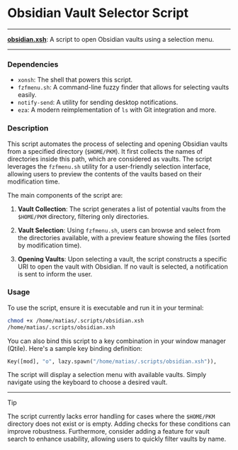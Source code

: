 # Obsidian Vault Selector Script

---

**[obsidian.xsh](obsidian.xsh)**: A script to open Obsidian vaults using a selection menu.

---

### Dependencies

- `xonsh`: The shell that powers this script.
- `fzfmenu.sh`: A command-line fuzzy finder that allows for selecting vaults easily.
- `notify-send`: A utility for sending desktop notifications.
- `eza`: A modern reimplementation of `ls` with Git integration and more.

### Description

This script automates the process of selecting and opening Obsidian vaults from a specified directory (`$HOME/PKM`). It first collects the names of directories inside this path, which are considered as vaults. The script leverages the `fzfmenu.sh` utility for a user-friendly selection interface, allowing users to preview the contents of the vaults based on their modification time.

The main components of the script are:

1. **Vault Collection**: 
   The script generates a list of potential vaults from the `$HOME/PKM` directory, filtering only directories.
   
2. **Vault Selection**:
   Using `fzfmenu.sh`, users can browse and select from the directories available, with a preview feature showing the files (sorted by modification time).
   
3. **Opening Vaults**: 
   Upon selecting a vault, the script constructs a specific URI to open the vault with Obsidian. If no vault is selected, a notification is sent to inform the user.

### Usage

To use the script, ensure it is executable and run it in your terminal:

```bash
chmod +x /home/matias/.scripts/obsidian.xsh
/home/matias/.scripts/obsidian.xsh
```

You can also bind this script to a key combination in your window manager (Qtile). Here's a sample key binding definition:

```python
Key([mod], "o", lazy.spawn("/home/matias/.scripts/obsidian.xsh")),
```

The script will display a selection menu with available vaults. Simply navigate using the keyboard to choose a desired vault.

---

> [!TIP]
> The script currently lacks error handling for cases where the `$HOME/PKM` directory does not exist or is empty. Adding checks for these conditions can improve robustness.
> Furthermore, consider adding a feature for vault search to enhance usability, allowing users to quickly filter vaults by name.
